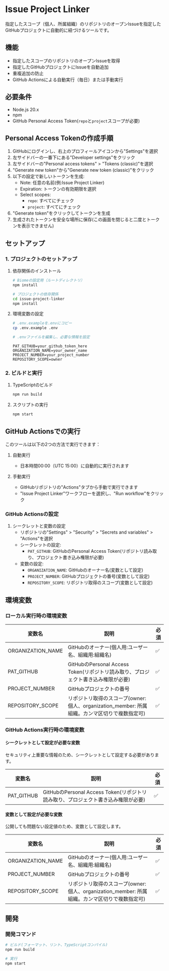 # Issue Project Linker

指定したスコープ（個人、所属組織）のリポジトリのオープンIssueを指定したGitHubプロジェクトに自動的に紐づけるツールです。

## 機能

- 指定したスコープのリポジトリのオープンIssueを取得
- 指定したGitHubプロジェクトにIssueを自動追加
- 重複追加の防止
- GitHub Actionsによる自動実行（毎日）または手動実行

## 必要条件

- Node.js 20.x
- npm
- GitHub Personal Access Token(`repo`と`project`スコープが必要)

## Personal Access Tokenの作成手順

1. GitHubにログインし、右上のプロフィールアイコンから"Settings"を選択
2. 左サイドバーの一番下にある"Developer settings"をクリック
3. 左サイドバーの"Personal access tokens" > "Tokens (classic)"を選択
4. "Generate new token"から"Generate new token (classic)"をクリック
5. 以下の設定で新しいトークンを生成:
   - Note: 任意の名前(例:Issue Project Linker)
   - Expiration: トークンの有効期限を選択
   - Select scopes:
     - `repo`: すべてにチェック
     - `project`: すべてにチェック
6. "Generate token"をクリックしてトークンを生成
7. 生成されたトークンを安全な場所に保存(この画面を閉じると二度とトークンを表示できません)

## セットアップ

### 1. プロジェクトのセットアップ

1. 依存関係のインストール
   ```bash
   # Biomeの設定用（ルートディレクトリ）
   npm install

   # プロジェクトの依存関係
   cd issue-project-linker
   npm install
   ```

2. 環境変数の設定
   ```bash
   # .env.exampleを.envにコピー
   cp .env.example .env

   # .envファイルを編集し、必要な情報を設定
   ```
   ```env
   PAT_GITHUB=your_github_token_here
   ORGANIZATION_NAME=your_owner_name
   PROJECT_NUMBER=your_project_number
   REPOSITORY_SCOPE=owner
   ```

### 2. ビルドと実行

1. TypeScriptのビルド
   ```bash
   npm run build
   ```

2. スクリプトの実行
   ```bash
   npm start
   ```

## GitHub Actionsでの実行

このツールは以下の2つの方法で実行できます：

1. 自動実行
   - 日本時間00:00（UTC 15:00）に自動的に実行されます

2. 手動実行
   - GitHubリポジトリの"Actions"タブから手動で実行できます
   - "Issue Project Linker"ワークフローを選択し、"Run workflow"をクリック

### GitHub Actionsの設定

1. シークレットと変数の設定
   - リポジトリの"Settings" > "Security" > "Secrets and variables" > "Actions"を選択
   - シークレットの設定:
     - `PAT_GITHUB`: GitHubのPersonal Access Token(リポジトリ読み取り、プロジェクト書き込み権限が必要)
   - 変数の設定:
     - `ORGANIZATION_NAME`: GitHubのオーナー名(変数として設定)
     - `PROJECT_NUMBER`: GitHubプロジェクトの番号(変数として設定)
     - `REPOSITORY_SCOPE`: リポジトリ取得のスコープ(変数として設定)

## 環境変数

### ローカル実行時の環境変数

| 変数名            | 説明                                                                                           | 必須 |
| ----------------- | ---------------------------------------------------------------------------------------------- | ---- |
| ORGANIZATION_NAME | GitHubのオーナー(個人用:ユーザー名、組織用:組織名)                                             | ✅    |
| PAT_GITHUB        | GitHubのPersonal Access Token(リポジトリ読み取り、プロジェクト書き込み権限が必要)              | ✅    |
| PROJECT_NUMBER    | GitHubプロジェクトの番号                                                                       | ✅    |
| REPOSITORY_SCOPE  | リポジトリ取得のスコープ(owner: 個人、organization_member: 所属組織。カンマ区切りで複数指定可) | ✅    |

### GitHub Actions実行時の環境変数

#### シークレットとして設定が必要な変数
セキュリティ上重要な情報のため、シークレットとして設定する必要があります。

| 変数名     | 説明                                                                              | 必須 |
| ---------- | --------------------------------------------------------------------------------- | ---- |
| PAT_GITHUB | GitHubのPersonal Access Token(リポジトリ読み取り、プロジェクト書き込み権限が必要) | ✅    |

#### 変数として設定が必要な変数
公開しても問題ない設定値のため、変数として設定します。

| 変数名            | 説明                                                                                           | 必須 |
| ----------------- | ---------------------------------------------------------------------------------------------- | ---- |
| ORGANIZATION_NAME | GitHubのオーナー(個人用:ユーザー名、組織用:組織名)                                             | ✅    |
| PROJECT_NUMBER    | GitHubプロジェクトの番号                                                                       | ✅    |
| REPOSITORY_SCOPE  | リポジトリ取得のスコープ(owner: 個人、organization_member: 所属組織。カンマ区切りで複数指定可) | ✅    |

## 開発

### 開発コマンド

```bash
# ビルド(フォーマット、リント、TypeScriptコンパイル)
npm run build

# 実行
npm start
